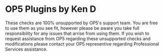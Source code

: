 # OP5 Plugins by Ken D
These checks are 100% unsupported by OP5's support team. You are free to use them as you see fit, however please be aware you take full responsibility for any issues that arrise from using them. If you wish to request assistance from OP5 regarding these unsupported checks and modifications please contact your OP5 representive regarding Professional Services assistance.
